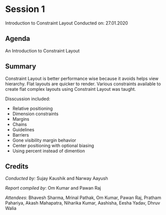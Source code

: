 <!-- 
 - Replace all the {} with their values. Name this file as Session {Session no.}.md (without braces) and submit a PR.
-->
# Session 1
Introduction to Constraint Layout
Conducted on: 27.01.2020

## Agenda
An Introduction to Constraint Layout

## Summary
Constraint Layout is better performance wise because it avoids helps view hierarchy. Flat layouts are quicker to render.
Various constraints available to create flat complex layouts using Constraint Layout was taught.

Disscussion included:

* Relative positioning
* Dimension constraints
* Margins
* Chains
* Guidelines
* Barriers
* Gone visibility margin behavior
* Center positioning with optional biasing
* Using percent instead of dimention

## Credits
<!-- Include the Conducted by heading only if someone conducted the session. If it was a session without a specific instructor (For e.g., a common reading session or a mini-hackathon), ignore it. -->
*Conducted by:* Sujay Kaushik and Narway Aayush

*Report compiled by*: Om Kumar and Pawan Raj

*Attendees*: Bhavesh Sharma, Mrinal Pathak, Om Kumar, Pawan Raj, Pratham Pahariya, Akash Mahapatra, Niharika Kumar, Aashisha, Eesha Yadav, Dhruv Walia
